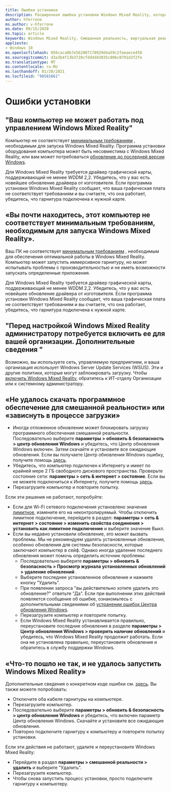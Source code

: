 ```yaml
---
title: Ошибки установки
description: Расширенная ошибка установки Windows Mixed Reality, которая выходит за пределы стандартной документации по поддержке пользователей.
author: hferrone
ms.author: v-hferrone
ms.date: 09/15/2020
ms.topic: article
keywords: Windows Mixed Reality, Смешанная реальность, виртуальная реальность, VR, MR, устранение неполадок, ошибки, Справка, поддержка, установка
appliesto:
- Windows 10
ms.openlocfilehash: 056caca0b7e562007178929d4a59c2faeaece450
ms.sourcegitcommit: d3a3b4f13b3728cfdd4d43035c806c0791d3f2fe
ms.translationtype: MT
ms.contentlocale: ru-RU
ms.lasthandoff: 01/20/2021
ms.locfileid: "98581661"
---
```

# <a name="installation-errors"></a>Ошибки установки

## <a name="your-pc-cant-run-windows-mixed-reality"></a>"Ваш компьютер не может работать под управлением Windows Mixed Reality"

Компьютер не соответствует [минимальным требованиям](https://support.microsoft.com/help/4039260/windows-10-mixed-reality-pc-hardware-guidelines) , необходимым для запуска Windows Mixed Reality. Программа установки оборудования компьютера может быть несовместима с Windows Mixed Reality, или вам может потребоваться [обновление до последней версии Windows](https://support.microsoft.com/help/12373/windows-update-faq). 

Для Windows Mixed Reality требуется драйвер графической карты, поддерживающий не менее WDDM 2,2. Убедитесь, что у вас есть новейшее обновление драйвера от изготовителя. Если программа установки Windows Mixed Reality сообщает, что ваша графическая плата не соответствует требованиям и вы считаете, что она работает, убедитесь, что гарнитура подключена к нужной карте.

## <a name="youre-nearly-therethis-pc-doesnt-meet-the-minimum-requirements-needed-to-run-windows-mixed-reality"></a>«Вы почти находитесь, этот компьютер не соответствует минимальным требованиям, необходимым для запуска Windows Mixed Reality».

Ваш ПК не соответствует [минимальным требованиям](https://support.microsoft.com/help/4039260/windows-10-mixed-reality-pc-hardware-guidelines) , необходимым для обеспечения оптимальной работы в Windows Mixed Reality. Компьютер может запустить иммерсивное гарнитуру, но может испытывать проблемы с производительностью и не иметь возможности запускать определенные приложения.

Для Windows Mixed Reality требуется драйвер графической карты, поддерживающий не менее WDDM 2,2. Убедитесь, что у вас есть новейшее обновление драйвера от изготовителя. Если программа установки Windows Mixed Reality сообщает, что ваша графическая плата не соответствует требованиям и вы считаете, что она работает, убедитесь, что гарнитура подключена к нужной карте.

## <a name="before-we-can-set-up-windows-mixed-reality-your-administrator-will-need-to-enable-it-for-your-organization-learn-more"></a>"Перед настройкой Windows Mixed Reality администратору потребуется включить ее для вашей организации. Дополнительные сведения "

Возможно, вы используете сеть, управляемую предприятием, и ваша организация использует Windows Server Update Services (WSUS). Эти и другие политики, которые могут заблокировать загрузку. Чтобы [включить Windows Mixed Reality](/windows/application-management/manage-windows-mixed-reality#enable), обратитесь к ИТ-отделу Организации или к системному администратору.

## <a name="we-couldnt-download-the-mixed-reality-software-or-hang-tight-while-we-do-some-downloading"></a>«Не удалось скачать программное обеспечение для смешанной реальности» или «зависнуть в процессе загрузки»

* Иногда отложенное обновление может блокировать загрузку программного обеспечения смешанной реальности. Последовательно выберите **параметры > обновить & безопасность > центр обновления Windows** и убедитесь, что Центр обновления Windows включен. Затем скачайте и установите все ожидающие обновления. Если вы получаете Центр обновления Windows ошибку, получите помощь [здесь](https://support.microsoft.com/help/10164/fix-windows-update-errors).
* Убедитесь, что компьютер подключен к Интернету и имеет по крайней мере 2 ГБ свободного дискового пространства. Проверьте состояние сети: **параметры > сеть & интернет > состояние**. Если вы не можете подключиться к Интернету, получите помощь [здесь](https://support.microsoft.com/help/10741/windows-10-fix-network-connection-issues).  
* Перезагрузите компьютер и повторите попытку. 

Если эти решения не работают, попробуйте:
* Если для Wi-Fi сетевого подключения установлено значение [лимитное](https://support.microsoft.com//help/17452/windows-metered-internet-connections-faq), измените его на неконтролируемый. Чтобы отключить лимитное подключение, перейдите в раздел: **параметры > сеть & интернет > состояние > изменить свойства соединения > установить как лимитное подключение** и выберите значение Выкл.  
* Если вы недавно установили обновление, это может вызвать проблемы. Мы не рекомендуем удалять установленные обновления, особенно обновления для системы безопасности, которые заключают компьютер в сейф. Однако иногда удаление последнего обновления может помочь определить источник проблемы: 
    * Последовательно выберите **параметры > обновить & безопасность > Просмотр журнала установленных обновлений > удаление обновлений** .
    * Выберите последнее установленное обновление и нажмите кнопку "Удалить".
    * При появлении запроса "вы действительно хотите удалить это обновление?" ответьте "Да". Если при выполнении этих действий появляется сообщение об ошибке, ознакомьтесь с дополнительными сведениями об [устранении ошибок Центра обновления Windows](https://support.microsoft.com//help/10164/fix-windows-update-errors). 
    * Перезагрузите компьютер и повторите попытку. 
    * Если Windows Mixed Reality устанавливается правильно, переустановите последние обновления в разделе **параметры > Центр обновления Windows > проверить наличие обновлений** и убедитесь, что Windows Mixed Reality продолжит работать. Если она не установлена правильно, переустановите обновления и обратитесь в службу поддержки Windows. 

## <a name="something-went-wrong-and-we-couldnt-start-windows-mixed-reality"></a>«Что-то пошло не так, и не удалось запустить Windows Mixed Reality»
Дополнительные сведения о конкретном коде ошибки см. [здесь](error-codes.md). Вы также можете попробовать:

* Отключите оба кабеля гарнитуры на компьютере.
* Перезагрузите компьютер.
* Последовательно выберите **параметры > обновить & безопасность > центр обновления Windows** и убедитесь, что включен параметр Центр обновления Windows. Скачайте и установите все ожидающие обновления.
* Повторно подключите гарнитуру к компьютеру и повторите попытку установки.

Если эти действия не работают, удалите и переустановите Windows Mixed Reality:
* Перейдите в раздел **параметры > смешанной реальности > удалить** и выберите "Удалить". 
* Перезагрузите компьютер. 
* Чтобы снова запустить процесс установки, просто подключите гарнитуру к компьютеру.